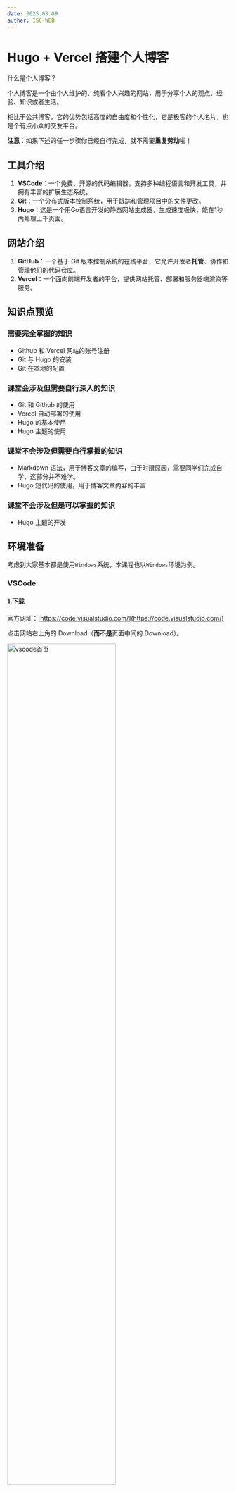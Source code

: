 ```yaml
---
date: 2025.03.09
auther: ISC-WEB
---
```


# Hugo + Vercel 搭建个人博客

什么是个人博客？

个人博客是一个由个人维护的、纯看个人兴趣的网站，用于分享个人的观点、经验、知识或者生活。

相比于公共博客，它的优势包括高度的自由度和个性化，它是极客的个人名片，也是个有点小众的交友平台。

**注意**：如果下述的任一步骤你已经自行完成，就不需要**重复劳动**啦！

## 工具介绍

1. **VSCode**：一个免费、开源的代码编辑器，支持多种编程语言和开发工具，并拥有丰富的扩展生态系统。
2. **Git**：一个分布式版本控制系统，用于跟踪和管理项目中的文件更改。
3. **Hugo**：这是一个用Go语言开发的静态网站生成器，生成速度极快，能在1秒内处理上千页面。

## 网站介绍

1. **GitHub**：一个基于 Git 版本控制系统的在线平台，它允许开发者**托管**、协作和管理他们的代码仓库。
2. **Vercel**：一个面向前端开发者的平台，提供网站托管、部署和服务器端渲染等服务。

## 知识点预览

### 需要完全掌握的知识

- Github 和 Vercel 网站的账号注册
- Git 与 Hugo 的安装
- Git 在本地的配置

### 课堂会涉及但需要自行深入的知识

- Git 和 Github 的使用
- Vercel 自动部署的使用
- Hugo 的基本使用
- Hugo 主题的使用

### 课堂不会涉及但需要自行掌握的知识

- Markdown 语法，用于博客文章的编写，由于时限原因，需要同学们完成自学，这部分并不难学。
- Hugo 短代码的使用，用于博客文章内容的丰富

### 课堂不会涉及但是可以掌握的知识

- Hugo 主题的开发

## 环境准备

考虑到大家基本都是使用`Windows`系统，本课程也以`Windows`环境为例。

### VSCode

#### 1.下载

官方网址：[https://code.visualstudio.com/](https://code.visualstudio.com/)

点击网站右上角的 Download（**而不是**页面中间的 Download）。

<img src="hugo_blog/vscode_download_1.jpg" alt="vscode首页" width="70%"/>

点击`System Installer`右边的`x64`（如果你的电脑是`ARM`架构，那就点`Arm64`，如果不清楚，那就`x64`）。

之后等待几秒，下载会自动开始。

<img src="hugo_blog/vscode_download_2.jpg" alt="vscode下载页面" width="70%"/>

#### 2.安装

打开下载的安装包，只需在一个界面注意一下，其他都直接点下一步：

<img src="hugo_blog/vscode_install_1.jpg" alt="vscode安装界面" width="70%"/>

保证上图的所有的 ✅ 都被打上后，一直点击下一步，直到安装结束。

运行刚刚安装完成的 VSCode，如图点击到`扩展`页面，箭头所指的地方就是搜索社区扩展的地方：

<img src="hugo_blog/vscode_config_1.jpg" alt="vscode插件界面" width="40%"/>

该项目推荐安装以下插件：

- Chinese (Simplified) (简体中文) Language Pack for Visual Studio Code
- Even Better TOML
- Material Icon Theme 或者 vscode-icons

安装完成后可以先关闭 VSCode。

### Git 与 GitHub

#### 1.Git 的下载与安装

官方网址：[https://git-scm.com/](https://git-scm.com/)

点击网页右边的`Download For Windows`，按图所示点击链接开始下载：

<img src="hugo_blog/git_download.jpg" alt="vscode插件界面" width="70%"/>

只需要注意两个页面，其他一直点击`Next`即可：

下图的`On the Desktop`是在桌面上创建 2 个快捷方式，根据自己的喜好可点可不点。

<img src="hugo_blog/git_install.jpg" alt="git安装界面1" width="70%"/>

<img src="hugo_blog/git_install_2.jpg" alt="git安装界面2" width="70%"/>

#### 2.检查安装

安装完成后，按下你的`Win`键，直接输入`git bash`，如果软件可以被找到，那说明安装成功了。

#### 3.注册 GitHub 账号

进入`GitHub`官网：[https://github.com/](https://github.com/)

<img src="hugo_blog/github_interface.jpg" alt="github主页" width="70%"/>

点击页面右上角的注册，使用自己的邮箱进行注册即可。

#### 4.配置 Git

##### 本地 Git 配置

按下你的`Win`键，直接输入`git bash`，然后按下回车，依次输入下面两行命令（**注意引号不能去掉，并且是英文引号**）：

```bash
git config --global user.name "你的github用户名"
git config --global user.email "你在github上注册用的邮箱"
```

输入下面这行命令可以检查刚才设置的信息：

```bash
git config --global --list
```

<img src="hugo_blog/git_config.jpg" alt="git config输出信息" width="60%"/>

##### 通过 SSH 链接本地与远程 GitHub

继续在`Git Bash`中输入：

```bash
ssh-keygen -t rsa -C "你在github上注册用的邮箱"
```

之后一直回车即可，效果如下：

<img src="hugo_blog/ssh-genkey.jpg" alt="ssh-genkey" width="70%"/>

然后依次输入：

```bash
cd ~/.ssh       #进入.ssh目录
ls              #查看当前文件下文件
cat id_rsa.pub  #将目标文件的内容输出
```

将最后一行命令输出的公钥（**包括开头的`ssh-rsa`和结尾的`邮箱地址`**）整个复制下来：

<img src="hugo_blog/ssh-key.jpg" alt="输出的key" width="70%"/>

回到 github 页面，点击在网站右上角的你的头像，点击`Your profile`，进入到账户信息页面。

按照图中所示，依次点击`SSH and GPG keys`和`New SSH Key`：

<img src="hugo_blog/ssh_and_github.jpg" alt="profile界面" width="70%"/>

进入提交公钥的界面：

<img src="hugo_blog/githubssh_upload.jpg" alt="提交公钥界面" width="70%"/>

其中，`Title`随便取，`Key Type`保持默认，`Key`里面粘贴你刚刚复制下来的公钥，最后单击`Add SSH Key`。

回到`Git Bash`，输入：

```bash
ssh -T git@github.com
```

出现以下提示即`SSH`连接成功（注意这里第一次连接可能需要键入`yes`，按提示操作即可）：

<img src="hugo_blog/ssh_success.jpg" alt="SSH连接成功" width="60%"/>

##### 错误排查

有些同学在最后一步可能会出现`Connection closed by ...`的提示。

在公钥正确提交的前提下，这可能是代理服务器的干扰造成的，可以尝试使用通过 HTTPS 端口建立的 SSH 连接克隆。

要测试通过 HTTPS 端口的 SSH 是否可行，请运行以下 SSH 命令：

```bash
ssh -T -p 443 git@ssh.github.com
```

如果这行命令有效，解决方案请参考：[在 HTTPS 端口使用 SSH](https://docs.github.com/zh/authentication/troubleshooting-ssh/using-ssh-over-the-https-port#enabling-ssh-connections-over-https)

如果无效，请检查公钥是否正确提交。

### Hugo

对于在 Windows 上安装`Hugo`，官方给出了多种办法，这里采用最简单快速的、Windows 10 和 11 系统自带的`winget`包管理器安装方法。

继续在`Git Bash`中输入：

```bash
winget install Hugo.Hugo.Extended
```

<img src="hugo_blog/hugo_install.jpg" alt="winget安装hugo" width="60%"/>

由于我是卸载再安装，所以同学们可能和我显示的内容不太一样，只要按照操作进行下去即可。

安装完毕后，建议重启一下`Git Bash`，然后输入：

```bash
hugo version
```

<img src="hugo_blog/hugo_version.jpg" alt="hugo输出version" width="60%"/>

如果你的输出也如上图一般显示，那么说明`Hugo`已经被安装成功了。

### Vercel

网站链接：[https://vercel.com/](https://vercel.com/)

点击右上角进行注册，昵称自取：

<img src="hugo_blog/vercel_interface.jpg" alt="vercel主页" width="60%"/>

<img src="hugo_blog/vercel_signup_1.jpg" alt="vercel注册界面" width="60%"/>

点击`Continue`后，点击`Continue with GitHub`。

之后可能会要你的手机号，把国家改成`China`后正常填写即可。

如果出现了类似于下图的界面，说明你注册成功了。

<img src="hugo_blog/vercel_signup_success.png" alt="vercel注册成功" width="60%"/>

## 正式开始

### 新建 Hugo 项目

选择一个你中意的文件夹，在文件夹处右键，在此处打开`git bash`，输入指令：

```bash
hugo new site my_blog # "my_blog"可以自行替换
```

等待跳出提示，你的 Hugo 博客就完成了第一步——创建。

我们先初步瞥一眼各个项目的作用
```bash
.
├── archetypes       # 存放定义新内容的模板
│   └── default.md   # 新生成的文章文件的模板
├── assets           # 存放需要 Hugo 处理的资源
├── content          # 存放文章 Markdown 格式文件（重要！）
├── data             # 存放网站的一些数据
├── i18n             # 存放网站的国际化文件
├── layouts          # 存放网站代码
├── static           # 存放静态资源（重要！）
├── themes           # 存放主题（重要！）
└── hugo.toml        # 主要配置文件（重要！）
```
现在我们来看 hugo 给的提示：

```bash
1. Change the current directory to ./my_blog.
2. Create or install a theme:
   - Create a new theme with the command "hugo new theme <THEMENAME>"
   - Or, install a theme from https://themes.gohugo.io/
3. Edit hugo.toml, setting the "theme" property to the theme name.
4. Create new content with the command "hugo new content <SECTIONNAME>/<FILENAME>.<FORMAT>".
5. Start the embedded web server with the command "hugo server --buildDrafts".
```

我们先照着它说的做，在`bash`中敲入以下指令：

```bash
cd my_blog
hugo new theme my_theme # "my_theme"可自取名字，如果你不是要自研出新的theme，那这不重要
```

然后自行修改项目根目录下的`hugo.toml`，在文件中另起一行，加入：

```toml
theme = 'my_theme' # 表示博客选用的主题名称
```

最后敲入命令：

```bash
hugo new content posts/my_first.md  # 新建名为my_first的文章
hugo server -D  # -D 与 --buildDrafts 等价
```

现在，你的博客就在本地运行起来了，在浏览器中打开`hugo server -D`输出的地址，可以看到一个最基本的、没有任何装饰的网站。

这肯定不是你想要的，所以现在我们首先要做的，是为博客找一个你中意的主题。

### 寻找合适的主题

搜索引擎搜索：`hugo theme`，或者在网址栏输入：[https://themes.gohugo.io/](https://themes.gohugo.io/)。进入到 Hugo 主题列表的页面。

这里有很多供你挑选的主题，每个主题的配置方式都有所区别，如果你要应用某个主题，**万万记得要看主题的作者给的文档。如果你在遇到问题时恰逢主题的文档不全，或者 exampleSite 不清晰，别犹豫，立刻换主题！除非你有精力去学 Hugo Theme 的开发且愿意花时间去读主题的源码。推荐选择有详细exampleSite配置的主题。**

为了教学方便，这里选择一个自用主题*Changle-Scape*。

此处将用到`git`的一个关键指令：

```bash
git clone <repository_URL>
# 作用是将远程服务器上的仓库克隆到本地
```

#### 获得仓库的地址

打开 github 的仓库界面，点击界面右上角的绿色的`Code`按钮，刚才我们完成了 SSH 本地与 github 的链接，所以我们可以点击`SSH`（实际上 HTTPS 和 SSH 都可以），点击 URL 右边的复制按钮。

<img src="hugo_blog/github_code_btn.jpg" alt="github Code按钮特写" width="80%"/>

#### 克隆到本地

我们要把主题克隆到 themes 文件夹内，所以执行指令：

```bash
git clone git@github.com:ChangleCat/Changle-Scape.git themes/Changle-Scape
# 最后的参数表示clone的目的地，如果为空则是保存在当前目录下的一个新文件夹里
```

进入到`Changle-Scape`文件夹内，可以看到项目结构：
```bash
.
├── archetypes
├── assets
├── content
├── exampleSite      # 主题使用案例（重要！）
├── layouts
├── static           
├── theme.toml       # 主题配置文件
├── .gitignore       # git进阶：保存应该被 git 忽略的文件(夹)的文件
└── 其他文件          # 暂且不重要，不用管
```

这时候我们发现 Hugo Theme 和 Hugo 项目根目录的结构非常相似。

打个不恰当的比方，如果把 Hugo `项目根目录`下的文件夹比作你的`空白作业本`，那么`主题`就是`别人除了开放题没写，其他都写满了的作业本`，应用别人的主题就是相当于把`把别人除了开放题没写，其他都写满了的作业本`直接打印一份，来代替你的空白作业本。所以如果你想要在这个主题的基础上进行修改，可以在`项目根目录`下创建`同名文件`进行覆盖。具体暂不展开。

### 利用 exampleSite

了解一个主题的两个最好方法：
1. 看官方文档（如果是英文的也请看下去）
2. 利用 exampleSite

由于这里我们主要讲第二点。

`exampleSite`是一个主题的 demo（示范），作用是帮助你快速理解这个主题的使用方法。

`exampleSite`的利用方法就是将该`目录里的所有东西`都复制到`项目根目录`下。

下面这条`git bash`里的指令会完成上述的操作：
```bash
# 请先确保当前目录是 Hugo 项目的根目录（关键！），再执行下面这行指令
cp -r themes/Changle-Scape/exampleSite/* . 
# 注意！！！这条指令的最后有一个点！！！这个点表示当前目录
# 作用就是拷贝 exampleSite 文件夹下的所有文件到项目根目录
# 这个操作相当于把主题作者的"参考答案"复制到你的作业本
```

**注意！**这时候我们检查并修正一下项目根目录的`hugo.toml`。
```bash
baseURL = "https://example.org/"
theme = "Changle-Scape"
title = "我的技术博客"
```

现在我们就可以来看看效果。执行指令：
```bash
# 在博客项目根目录执行
hugo server -D
# 该条指令表示在本地运行网页服务器，-D 表示被标记为草稿的文章也会被渲染
```

## 部署：GitHub仓库的奇妙冒险

### 创建 GitHub 仓库

1. 登录GitHub点击网页右上角的➕ → New repository
2. 仓库名建议：`你的昵称-blog` （例如`xiaoming-blog`）
3. 因为是个人博客，所以可以不考虑别人提交代码贡献，把仓库设置为`Private`
4. 其他的都暂且不用选，直接点击网页最下面的`Create respository`

<img src="hugo_blog/github-new-repository.jpg" alt="github新建仓库" width="80%"/>

### 本地代码上传
```bash
# 初始化本地仓库（在博客项目根目录执行）
# 一个项目只需要执行一次
git init

# 接下来的 add、commit、push被成为“git三部曲”，每次更新博客都要执行一次

# 把文件装进“快递箱”
git add .

# 封装“快递箱”，贴上“快递单” ，填写“快递单”信息
git commit -m "initial commit"

# 绑定云端仓库地址，地址去仓库页面大大的绿色 Code 按钮里去找
# 如果你没有成功添加 SSH 密钥，请复制 https 开头的地址而非 git@ 开头的地址
# 一个项目只需要执行一次
git remote add origin git@github.com:你的用户名/仓库名.git

# 发射！
git push -u origin main
```

## Vercel 一键部署魔法

1. 登录 Vercel 之后来到主页
2. 点击页面右边的`Add New...` → `Project`
3. 把目光移到页面左下角的`Import Git Repository`
4. 点击你刚刚创建的仓库右边的`Import`
5. 